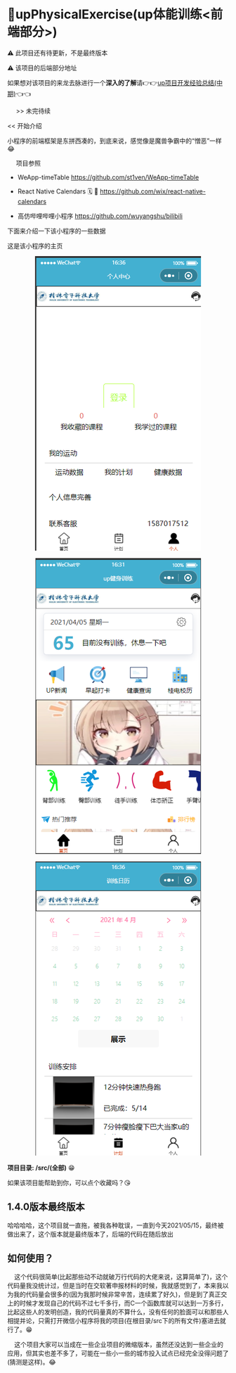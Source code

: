 # 🚀upPhysicalExercise(up体能训练<前端部分>)

⚠️ 此项目还有待更新，不是最终版本

⚠️ 该项目的后端部分地址

如果想对该项目的来龙去脉进行一个**深入的了解**请👉👉<a href="https://redhat123456.github.io/2021/03/11/up%E9%A1%B9%E7%9B%AE%E5%BC%80%E5%8F%91%E7%BB%8F%E9%AA%8C-%E4%B8%AD%E6%9C%9F/">up项目开发经验总结(中期)</a>👈👈


&nbsp;&nbsp;&nbsp;&nbsp;   \>\> 未完待续


<<  开始介绍

小程序的前端框架是东拼西凑的，到底来说，感觉像是魔兽争霸中的“憎恶”一样😂

&nbsp;&nbsp;&nbsp;&nbsp; 项目参照

* WeApp-timeTable  https://github.com/st1ven/WeApp-timeTable

* React Native Calendars 🗓️ 📆 https://github.com/wix/react-native-calendars

* 高仿哔哩哔哩小程序 https://github.com/wuyangshu/bilibili

下面来介绍一下该小程序的一些数据


这是该小程序的主页

<p align="center" >
<img src="https://github.com/redhat123456/upPhysicalExercise/blob/main/1.png" >

</p>


<p align="center" >

<img src="https://github.com/redhat123456/upPhysicalExercise/blob/main/2.png">
</p>

<p align="center" >

<img src="https://github.com/redhat123456/upPhysicalExercise/blob/main/3.png" >

</p>

**项目目录: /src/(全部)**  😁


如果该项目能帮助到你，可以点个收藏吗？😘


## 1.4.0版本最终版本

哈哈哈哈，这个项目就一直拖，被我各种耽误，一直到今天2021/05/15，最终被做出来了，这个版本就是最终版本了，后端的代码在随后放出



## 如何使用？

&nbsp;&nbsp;&nbsp;&nbsp;这个代码很简单(比起那些动不动就破万行代码的大佬来说，这算简单了)，这个代码量我没统计过，但是当时在交软著申报材料的时候，我就感觉到了，本来我以为我的代码量会很多的(因为我那时候非常辛苦，连续累了好久)，但是到了真正交上的时候才发现自己的代码不过七千多行，而C一个函数库就可以达到一万多行，比起这些人的发明创造，我的代码量真的不算什么，没有任何的脸面可以和那些人相提并论，只需打开微信小程序将我的项目(在根目录/src下的所有文件)塞进去就行了。😁

&nbsp;&nbsp;&nbsp;&nbsp;这个项目大家可以当成在一些企业项目的微缩版本，虽然还没达到一些企业的应用，但其实也差不多了，可能在一些小一些的城市投入试点已经完全没得问题了(猜测是这样)。😂
